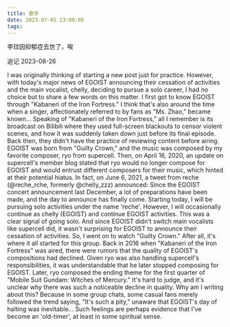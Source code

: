 ```yaml
---
title: 歌手
date: 2023-07-05 23:09:05
tags:
---
```

李玟因抑郁症去世了，唉


追记 2023-08-26


I was originally thinking of starting a new post just for practice. However, with today's major news of EGOIST announcing their cessation of activities and the main vocalist, chelly, deciding to pursue a solo career, I had no choice but to share a few words on this matter. 
I first got to know EGOIST through "Kabaneri of the Iron Fortress." I think that's also around the time when a singer, affectionately referred to by fans as "Ms. Zhao," became known...
Speaking of "Kabaneri of the Iron Fortress," all I remember is its broadcast on Bilibili where they used full-screen blackouts to censor violent scenes, and how it was suddenly taken down just before its final episode. Back then, they didn't have the practice of reviewing content before airing.
EGOIST was born from "Guilty Crown," and the music was composed by my favorite composer, ryo from supercell. Then, on April 16, 2020, an update on supercell's member blog stated that ryo would no longer compose for EGOIST and would entrust different composers for their music, which hinted at their potential hiatus.
In fact, on June 6, 2021, a tweet from reche (@reche_rche, formerly @chelly_zzz) announced: Since the EGOIST concert announcement last December, a lot of preparations have been made, and the day to announce has finally come. Starting today, I will be pursuing solo activities under the name 'reche'. However, I will occasionally continue as chelly (EGOIST) and continue EGOIST activities.
This was a clear signal of going solo. And since EGOIST didn't switch main vocalists like supercell did, it wasn't surprising for EGOIST to announce their cessation of activities.
So, I went on to watch "Guilty Crown." After all, it's where it all started for this group.
Back in 2016 when "Kabaneri of the Iron Fortress" was aired, there were rumors that the quality of EGOIST's compositions had declined. Given ryo was also handling supercell's responsibilities, it was understandable that he later stopped composing for EGOIST. 
Later, ryo composed the ending theme for the first quarter of "Mobile Suit Gundam: Witches of Mercury." It's hard to judge, and it's unclear why there was such a noticeable decline in quality.
Why am I writing about this? Because in some group chats, some casual fans merely followed the trend saying, "It's such a pity," unaware that EGOIST's day of halting was inevitable...
Such feelings are perhaps evidence that I've become an 'old-timer', at least in some spiritual sense.